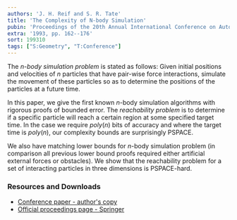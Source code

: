 ```yaml
---
authors: 'J. H. Reif and S. R. Tate'
title: 'The Complexity of N-body Simulation'
pubin: 'Proceedings of the 20th Annual International Conference on Automata, Languages, and Programming (ICALP)'
extra: '1993, pp. 162--176'
sort: 199310
tags: ["S:Geometry", "T:Conference"]
---
```


The $n$-*body simulation problem* is stated as follows: Given
initial positions and velocities of $n$ particles that have pair-wise
force interactions, simulate the movement of these particles so as to
determine the positions of the particles at a future time.

In this paper, we give the first known $n$-body simulation algorithms
with rigorous proofs of bounded error.  The *reachability problem*
is to determine if a specific particle will reach a certain region at
some specified target time.  In the case we require $poly(n)$ bits of
accuracy and where the target time is $poly(n)$, our complexity bounds
are surprisingly PSPACE.

We also have matching lower bounds for $n$-body simulation problem (in
comparison all previous lower bound proofs required either artificial
external forces or obstacles).  We show that the reachability problem
for a set of interacting particles in three dimensions is PSPACE-hard.


### Resources and Downloads

* [Conference paper - author's copy](/publications/1993-NBody-ICALP.pdf)
* [Official proceedings page - Springer](https://link.springer.com/chapter/10.1007/3-540-56939-1_70)
